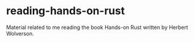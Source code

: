 # reading-hands-on-rust
Material related to me reading the book Hands-on Rust written by Herbert Wolverson.
